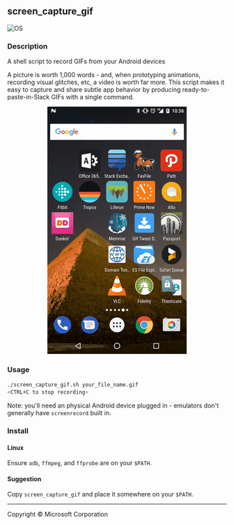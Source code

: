 ## screen_capture_gif

![OS](https://img.shields.io/badge/OS-Linux-212121.svg?style=true)

### Description
A shell script to record GIFs from your Android devices

A picture is worth 1,000 words - and, when prototyping animations, recording visual glitches, etc, a video is
worth far more.  This script makes it easy to capture and share subtle app behavior by producing ready-to-paste-in-Slack
GIFs with a single command.

<div align="center">
  <img src="example.gif" alt="An animated GIF showing an Android app opening" />
  <br />
</div>

### Usage

```bash
./screen_capture_gif.sh your_file_name.gif
<CTRL+C to stop recording>
```

Note: you'll need an physical Android device plugged in - emulators don't generally have `screenrecord` built in.

### Install

#### Linux

Ensure `adb`, `ffmpeg`, and `ffprobe` are on your `$PATH`.

#### Suggestion

Copy `screen_capture_gif` and place it somewhere on your `$PATH`.

-------

Copyright © Microsoft Corporation
